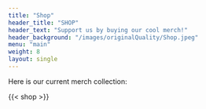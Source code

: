 ```yaml
---
title: "Shop"
header_title: "SHOP"
header_text: "Support us by buying our cool merch!"
header_background: "/images/originalQuality/Shop.jpeg"
menu: "main"
weight: 8
layout: single
---
```

Here is our current merch collection:

{{< shop >}}
